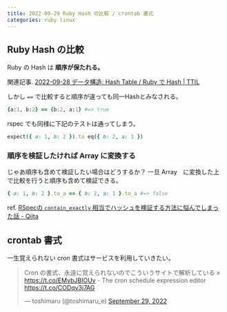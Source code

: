 ```yaml
---
title: 2022-09-29 Ruby Hash の比較 / crontab 書式
categories: ruby linux
---
```


## Ruby Hash の比較

Ruby の Hash は **順序が保たれる。**

関連記事. [2022-09-28 データ構造: Hash Table / Ruby で Hash \| TTIL](http://localhost:4000/2022-09-28)

しかし `==` で比較すると順序が違っても同一Hashとみなされる。

```rb
{a:1, b:2} == {b:2, a:1} #=> true
```

rspec でも同様に下記のテストは通ってしまう。

```rb
expect({ a: 1, b: 2 }).to eq({ b: 2, a: 1 })
```

### 順序を検証したければ Array に変換する

じゃあ順序も含めて検証したい場合はどうするか？ 一旦 Array　に変換した上で比較を行うと順序も含めて検証できる。

```rb
{ a: 1, b: 2 }.to_a == { b: 2, a: 1 }.to_a #=> false
```

ref. [RSpecの `contain_exactly` 相当でハッシュを検証する方法に悩んでしまった話 - Qiita](https://qiita.com/HMMNRST/items/fe13a50116c64229968c)

## crontab 書式

一生覚えられない cron 書式はサービスを利用していきたい。

<blockquote class="twitter-tweet"><p lang="ja" dir="ltr">Cron の書式、永遠に覚えられないのでこういうサイトで解析している » <a href="https://t.co/EMvbJBIOUv">https://t.co/EMvbJBIOUv</a> - The cron schedule expression editor <a href="https://t.co/CODqv3j7AG">https://t.co/CODqv3j7AG</a></p>&mdash; toshimaru (@toshimaru_e) <a href="https://twitter.com/toshimaru_e/status/1575317617128009728?ref_src=twsrc%5Etfw">September 29, 2022</a></blockquote> <script async src="https://platform.twitter.com/widgets.js" charset="utf-8"></script>
